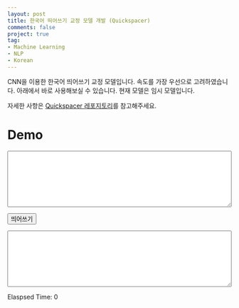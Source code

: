 ```yaml
---
layout: post
title: 한국어 띄어쓰기 교정 모델 개발 (Quickspacer)
comments: false
project: true
tag:
- Machine Learning
- NLP
- Korean
---
```


CNN을 이용한 한국어 띄어쓰기 교정 모델입니다. 속도를 가장 우선으로 고려하였습니다.
아래에서 바로 사용해보실 수 있습니다. 현재 모델은 임시 모델입니다.

자세한 사항은 [Quickspacer 레포지토리](https://github.com/psj8252/quickspacer)를 참고해주세요.

<script src="https://cdn.jsdelivr.net/npm/@tensorflow/tfjs@2.7.0/dist/tf.min.js"></script>
<script src="../assets/post_files/quickspacer/spacer.js"></script>

# Demo
<textarea style="width:100%" rows="8" id="original-text"></textarea>
<button class="btn btn-primary btn-lg" id="submit-button">띄어쓰기</button>
<textarea readonly="" style="width:100%" rows="8" id="spaced-text"></textarea>
<label id="elaspsed-time">Elaspsed Time: 0</label>
